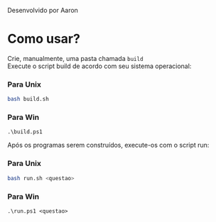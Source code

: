 Desenvolvido por Aaron

# Como usar?
Crie, manualmente, uma pasta chamada `build`<br>
Execute o script build de acordo com seu sistema operacional:
### Para Unix
```bash
bash build.sh
```
### Para Win
```pwd
.\build.ps1
```

Após os programas serem construídos, execute-os com o script run:
### Para Unix
```bash
bash run.sh <questao>
```
### Para Win
```pwd
.\run.ps1 <questao>
```
